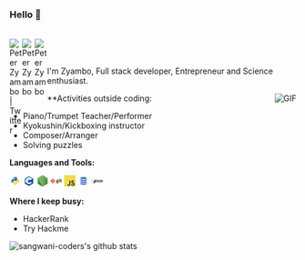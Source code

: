 ### Hello 👋 
<br/>
<a href="https://twitter.com/peter_zyambo">
<img align="left" alt="Peter Zyambo | Twitter" width="22px" src="https://cdn.jsdelivr.net/npm/simple-icons@v3/icons/twitter.svg" />
</a>
<a href="https://www.linkedin.com/in/sangwani-pz">
<img align="left" alt="Peter Zyambo" width="22px" src="https://cdn.jsdelivr.net/npm/simple-icons@v3/icons/linkedin.svg" />
</a>
<a href="https://medium.com/@elsonpzyambo">
<img align="left" alt="Peter Zyambo" width="22px" src="https://cdn.jsdelivr.net/npm/simple-icons@v3/icons/medium.svg" />
</a>
<br />

<br />

I'm Zyambo, Full stack developer, Entrepreneur and Science enthusiast.

<img align="right" alt="GIF" src="https://media.giphy.com/media/USV0ym3bVWQJJmNu3N/giphy.gif" />


**Activities outside coding:
- Piano/Trumpet Teacher/Performer 
- Kyokushin/Kickboxing instructor
- Composer/Arranger
- Solving puzzles

**Languages and Tools:**

<code><img height="20" src="https://raw.githubusercontent.com/github/explore/80688e429a7d4ef2fca1e82350fe8e3517d3494d/topics/python/python.png"></code>
<code><img height="20" src="https://raw.githubusercontent.com/github/explore/80688e429a7d4ef2fca1e82350fe8e3517d3494d/topics/c/c.png"></code>
<code><img height="20" src="https://raw.githubusercontent.com/github/explore/80688e429a7d4ef2fca1e82350fe8e3517d3494d/topics/nodejs/nodejs.png"></code>
<code><img height="20" src="https://raw.githubusercontent.com/github/explore/80688e429a7d4ef2fca1e82350fe8e3517d3494d/topics/git/git.png"></code>
<code><img height="20" src="https://raw.githubusercontent.com/github/explore/80688e429a7d4ef2fca1e82350fe8e3517d3494d/topics/javascript/javascript.png"></code>
<code><img height="20" src="https://raw.githubusercontent.com/github/explore/80688e429a7d4ef2fca1e82350fe8e3517d3494d/topics/sql/sql.png"></code>
<code><img height="20" src="https://raw.githubusercontent.com/github/explore/80688e429a7d4ef2fca1e82350fe8e3517d3494d/topics/bash/bash.png"></code>

**Where I keep busy:**
- HackerRank
- Try Hackme

![sangwani-coders's github stats](https://github-readme-stats.vercel.app/api?username=sangwani-coder&show_icons=true&hide_border=true)
